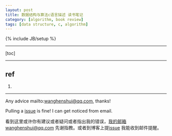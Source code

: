```yaml
---
layout: post
title: 数据结构与算法c语言描述 读书笔记
category: [algorithm, book review]
tags: [data structure, c, algorithm]
---
```

{% include JB/setup %}

---



[toc]

---



## ref 

1. 



---

Any advice mailto:wanghenshui@qq.com, thanks! 

Pulling a [issue](https://github.com/wanghenshui/wanghenshui.github.io/issues/new) is fine! I can get noticed from email.

看到这里或许你有建议或者疑问或者指出我的错误，我的邮箱wanghenshui@qq.com 先谢指教。或者到博客上提[issue](https://github.com/wanghenshui/wanghenshui.github.io/issues/new) 我能收到邮件提醒。